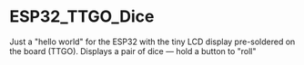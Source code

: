 # ESP32_TTGO_Dice
Just a "hello world" for the ESP32 with the tiny LCD display pre-soldered on the board (TTGO). Displays a pair of dice — hold a button to "roll"
